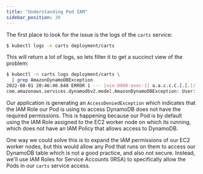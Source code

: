 ```yaml
---
title: "Understanding Pod IAM"
sidebar_position: 30
---
```


The first place to look for the issue is the logs of the `carts` service:

```bash
$ kubectl logs -n carts deployment/carts
```

This will return a lot of logs, so lets filter it to get a succinct view of the problem:

```bash
$ kubectl -n carts logs deployment/carts \
  | grep AmazonDynamoDBException
2022-08-01 20:46:40.648 ERROR 1 --- [nio-8080-exec-1] o.a.c.c.C.[.[.[/].[dispatcherServlet]    : Servlet.service() for servlet [dispatcherServlet] in context with path [] threw exception [Request processing failed; nested exception is com.amazonaws.services.dynamodbv2.model.AmazonDynamoDBException: User: arn:aws:sts::1234567890:assumed-role/eks-workshop-managed-ondemand/i-09e2e801deff1197a is not authorized to perform: dynamodb:Query on resource: arn:aws:dynamodb:us-west-2:1234567890:table/eks-workshop-carts/index/idx_global_customerId because no identity-based policy allows the dynamodb:Query action (Service: AmazonDynamoDBv2; Status Code: 400; Error Code: AccessDeniedException; Request ID: BDDGUIJ5N8PSEI03F4U15NI727VV4KQNSO5AEMVJF66Q9ASUAAJG; Proxy: null)] with root cause
com.amazonaws.services.dynamodbv2.model.AmazonDynamoDBException: User: arn:aws:sts::1234567890:assumed-role/eks-workshop-managed-ondemand/i-09e2e801deff1197a is not authorized to perform: dynamodb:Query on resource: arn:aws:dynamodb:us-west-2:1234567890:table/eks-workshop-carts/index/idx_global_customerId because no identity-based policy allows the dynamodb:Query action (Service: AmazonDynamoDBv2; Status Code: 400; Error Code: AccessDeniedException; Request ID: BDDGUIJ5N8PSEI03F4U15NI727VV4KQNSO5AEMVJF66Q9ASUAAJG; Proxy: null)
```

Our application is generating an `AccessDeniedException` which indicates that the IAM Role our Pod is using to access DynamoDB does not have the required permissions. This is happening because our Pod is by default using the IAM Role assigned to the EC2 worker node on which its running, which does not have an IAM Policy that allows access to DynamoDB. 

One way we could solve this is to expand the IAM permissions of our EC2 worker nodes, but this would allow any Pod that runs on them to access our DynamoDB table which is not a good practice, and also not secure. Instead, we'll use IAM Roles for Service Accounts (IRSA) to specifically allow the Pods in our `carts` service access.
